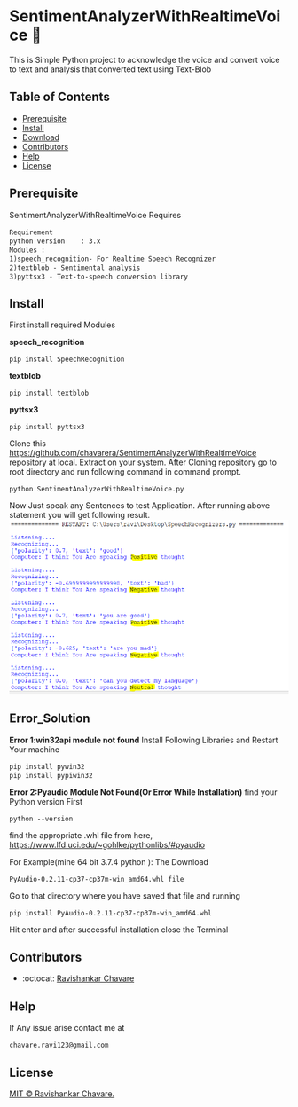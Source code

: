 # SentimentAnalyzerWithRealtimeVoice :loudspeaker:
This is Simple Python project to acknowledge the voice and convert voice to text and analysis that converted text using Text-Blob


## Table of Contents

- [Prerequisite](#Prerequisite)
- [Install](#install)
- [Download](#Error_Solution)
- [Contributors](#Contributors)
- [Help](#Help)
- [License](#license)


## Prerequisite
SentimentAnalyzerWithRealtimeVoice Requires
```
Requirement
python version    : 3.x
Modules :
1)speech_recognition- For Realtime Speech Recognizer
2)textblob - Sentimental analysis
3)pyttsx3 - Text-to-speech conversion library
```

## Install
First install required Modules

**speech_recognition**
```
pip install SpeechRecognition
```
**textblob**
```
pip install textblob
```
**pyttsx3**
```
pip install pyttsx3
```
Clone this https://github.com/chavarera/SentimentAnalyzerWithRealtimeVoice repository at local.
Extract on your system.
After Cloning repository  go to root directory and run following command in command prompt.
```
python SentimentAnalyzerWithRealtimeVoice.py
```
Now Just  speak any Sentences to test Application.
After running above statement you will get following result.
![sentimental](https://raw.githubusercontent.com/chavarera/SentimentAnalyzerWithRealtimeVoice/master/screenshots/RealTimeWOrdSentimentanalaysisy.png)

## Error_Solution
**Error 1:win32api module not found**
Install Following Libraries and Restart Your machine
```
pip install pywin32
pip install pypiwin32
```

**Error 2:Pyaudio Module Not Found(Or Error While Installation)**
find your Python version First
```
python --version
```
find the appropriate .whl file from here,
https://www.lfd.uci.edu/~gohlke/pythonlibs/#pyaudio

For Example(mine 64 bit 3.7.4 python ):
The Download
```
PyAudio‑0.2.11‑cp37‑cp37m‑win_amd64.whl file
```
Go to that directory where you have saved that file and running
```
pip install PyAudio-0.2.11-cp37-cp37m-win_amd64.whl
```
Hit enter and after successful installation close the Terminal


## Contributors
- :octocat: [Ravishankar Chavare](https://github.com/chavarera)

## Help
If Any issue arise contact me at
```
chavare.ravi123@gmail.com
```
## License

[MIT © Ravishankar Chavare.](LICENSE)
